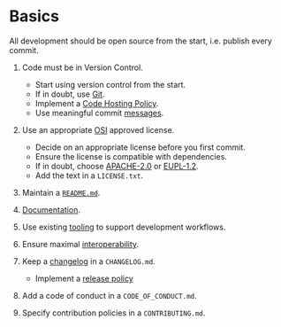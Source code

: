 # Basics

All development should be open source from the start, i.e. publish every commit.

1. Code must be in Version Control.
   * Start using version control from the start.
   * If in doubt, use [Git](https://git-scm.com/).
   * Implement a [Code Hosting Policy](../policies/code-hosting.md).
   * Use meaningful commit [messages](https://xkcd.com/1296/).

1. Use an appropriate [OSI](https://opensource.org/licenses) approved license.
   * Decide on an appropriate license before you first commit.
   * Ensure the license is compatible with dependencies.
   * If in doubt, choose [APACHE-2.0](https://choosealicense.com/licenses/apache-2.0/)
   or [EUPL-1.2](https://choosealicense.com/licenses/eupl-1.2/).
   * Add the text in a `LICENSE.txt`.

1. Maintain a [`README.md`](02-readme.md).

1. [Documentation](03-documentation.md).

1. Use existing [tooling](04-tooling.md) to support development workflows.

1. Ensure maximal [interoperability](05-interoperability.md).

1. Keep a [changelog](06-changelog.md) in a `CHANGELOG.md`.
   * Implement a [release policy](../policies/releasing.md)

1. Add a code of conduct in a `CODE_OF_CONDUCT.md`.

1. Specify contribution policies in a `CONTRIBUTING.md`.


